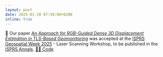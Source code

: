 ```yaml
---
layout: post
date: 2025-01-20 07:59:00+0200
inline: true
---
```


📄 Our paper [*An Approach for RGB-Guided Dense 3D Displacement Estimation in TLS-Based Geomonitoring*](https://www.research-collection.ethz.ch/handle/20.500.11850/731656) was accepted at the [ISPRS Geospatial Week 2025](https://gsw2025.ae/) - Laser Scanning Workshop, to be published in the [ISPRS Annals](https://www.isprs.org/publications/annals.aspx). [🧑‍💻 Code](https://github.com/zhaoyiww/fusion4landslide)